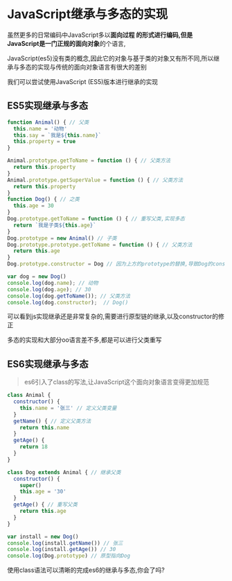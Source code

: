 # JavaScript继承与多态的实现

虽然更多的日常编码中JavaScript多以**面向过程 **的形式进行编码,但是 **JavaScript**是一门正规的**面向对象**的个语言,

JavaScript(es5)没有类的概念,因此它的对象与基于类的对象又有所不同,所以继承与多态的实现与传统的面向对象语言有很大的差别

我们可以尝试使用JavaScript (ES5)版本进行继承的实现



## ES5实现继承与多态

```JavaScript
function Animal() { // 父类
  this.name = '动物'
  this.say = `我是${this.name}`
  this.property = true  
}

Animal.prototype.getToName = function () { // 父类方法
  return this.property
}
Animal.prototype.getSuperValue = function () { // 父类方法
  return this.property
}
function Dog() { // 之类
  this.age = 30
}
Dog.prototype.getToName = function () { // 重写父类,实现多态
  return `我是子类${this.age}`
}
Dog.prototype = new Animal() // 子类
Dog.prototype.prototype.getToName = function () { // 父类方法
  return this.age
}
Dog.prototype.constructor = Dog // 因为上方的prototype的替换,导致Dog的constructor指向了父类

var dog = new Dog()
console.log(dog.name); // 动物
console.log(dog.age); // 30
console.log(dog.getToName()); // 父类方法
console.log(dog.constructor);  // Dog()
```

可以看到js实现继承还是非常复杂的,需要进行原型链的继承,以及constructor的修正

多态的实现和大部分oo语言差不多,都是可以进行父类重写





## ES6实现继承与多态

> es6引入了class的写法,让JavaScript这个面向对象语言变得更加规范

```JavaScript
class Animal {
  constructor() {
    this.name = '张三' // 定义父类变量
  }
  getName() { // 定义父类方法
    return this.name
  }
  getAge() { 
    return 18
  }
}

class Dog extends Animal { // 继承父类
  constructor() {
    super()
    this.age = '30'
  }
  getAge() { // 重写父类
    return this.age
  }
}

var install = new Dog()
console.log(install.getName()) // 张三
console.log(install.getAge()) // 30
console.log(Dog.prototype) // 原型指向Dog
```



使用class语法可以清晰的完成es6的继承与多态,你会了吗?